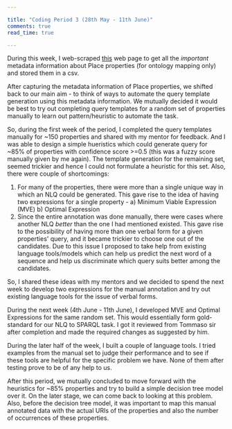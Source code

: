 ```yaml
---

title: "Coding Period 3 (28th May - 11th June)"
comments: true
read_time: true

---
```


During this week, I web-scraped [this](http://mappings.dbpedia.org/server/ontology/classes/Place) web page to get all the *important* metadata information about Place properties (for ontology mapping only) and stored them in a csv.

After capturing the metadata information of Place properties, we shifted back to our main aim - to think of ways to automate the query template generation using this metadata information. We mutually decided it would be best to try out completing query templates for a random set of properties manually to learn out pattern/heuristic to automate the task.

So, during the first week of the period, I completed the query templates manually for ~150 properties and shared with my mentor for feedback. And I was able to design a simple hueristics which could generate query for ~85% of properties with confidence score >=0.5 (this was a fuzzy score manually given by me again). The template generation for the remaining set, seemed trickier and hence I could not formulate a heuristic for this set. Also, there were couple of shortcomings:

1. For many of the properties, there were more than a single unique way in which an NLQ could be generated. This gave rise to the idea of having two expressions for a single property - a) Minimum Viable Expression (MVE) b) Optimal Expression
2. Since the entire annotation was done manually, there were cases where another NLQ *better* than the one I had mentioned existed. This gave rise to the possibility of having more than one verbal form for a given properties' query, and it became trickier to choose one out of the candidates. Due to this issue I proposed to take help from existing language tools/models which can help us predict the next word of a sequence and help us discriminate which query suits better among the candidates.

So, I shared these ideas with my mentors and we decided to spend the next week to develop two expressions for the manual annotation and try out existing language tools for the issue of verbal forms.

During the next week (4th June - 11th June), I developed MVE and Optimal Expressions for the same random set. This would essentially form gold-standard for our NLQ to SPARQL task. I got it reviewed from Tommaso sir after completion and made the required changes as suggested by him. 

During the later half of the week, I built a couple of language tools. I tried examples from the manual set to judge their performance and to see if these tools are helpful for the specific problem we have. None of them after testing prove to be of any help to us. 

After this period, we mutually concluded to move forward with the heuristics for ~85% properties and try to build a simple decision tree model over it. On the later stage, we can come back to looking at this problem. Also, before the decision tree model, it was important to map this manual annotated data with the actual URIs of the properties and also the number of occurrences of these properties. 

